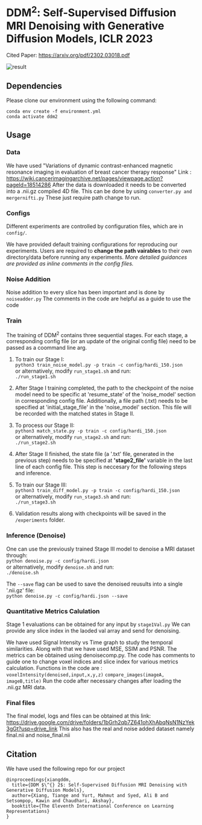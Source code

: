 # DDM<sup>2</sup>: Self-Supervised Diffusion MRI Denoising with Generative Diffusion Models, ICLR 2023

Cited Paper: https://arxiv.org/pdf/2302.03018.pdf

![result](./assets/100000_1_denoised.png)

## Dependencies

Please clone our environment using the following command:

```
conda env create -f environment.yml  
conda activate ddm2
```

## Usage

### Data

We have used "Variations of dynamic contrast-enhanced magnetic resonance imaging in evaluation of breast cancer therapy response"
Link : https://wiki.cancerimagingarchive.net/pages/viewpage.action?pageId=18514286
After the data is downloaded it needs to be converted into a .nii.gz compiled 4D file. This can be done by using 
```converter.py and mergernifti.py```
These just require path change to run.

### Configs

Different experiments are controlled by configuration files, which are in ```config/```. 

We have provided default training configurations for reproducing our experiments. Users are required to **change the path vairables** to their own directory/data before running any experiments. *More detailed guidances are provided as inline comments in the config files.*

### Noise Addition
Noise addition to every slice has been important and is done by 
```noiseadder.py```
The comments in the code are helpful as a guide to use the code

### Train

The training of DDM<sup>2</sup> contains three sequential stages. For each stage, a corresponding config file (or an update of the original config file) need to be passed as a coommand line arg.

1. To train our Stage I:  
```python3 train_noise_model.py -p train -c config/hardi_150.json```  
or alternatively, modify ```run_stage1.sh``` and run:  
```./run_stage1.sh```  

2. After Stage I training completed, the path to the checkpoint of the noise model need to be specific at 'resume_state' of the 'noise_model' section in corresponding config file. Additionally, a file path (.txt) needs to be specified at 'initial_stage_file' in the 'noise_model' section. This file will be recorded with the matched states in Stage II.  

3. To process our Stage II:  
```python3 match_state.py -p train -c config/hardi_150.json```  
or alternatively, modify ```run_stage2.sh``` and run:  
```./run_stage2.sh```  

4. After Stage II finished, the state file (a '.txt' file, generated in the previous step) needs to be specified at **'stage2_file'** variable in the last line of each config file. This step is neccesary for the following steps and inference.

5. To train our Stage III:  
```python3 train_diff_model.py -p train -c config/hardi_150.json```  
or alternatively, modify ```run_stage3.sh``` and run:  
```./run_stage3.sh```  

6. Validation results along with checkpoints will be saved in the ```/experiments``` folder.


### Inference (Denoise)

One can use the previously trained Stage III model to denoise a MRI dataset through:  
```python denoise.py -c config/hardi.json```  
or alternatively, modify ```denoise.sh``` and run:  
```./denoise.sh```   

The ```--save``` flag can be used to save the denoised reusults into a single '.nii.gz' file:  
```python denoise.py -c config/hardi.json --save```


### Quantitative Metrics Calulation

Stage 1 evaluations can be obtained for any input by 
```stage1Val.py```
We can provide any slice index in the laoded val array and send for denoising.


We have used Signal Intensity vs Time graph to study the temporal similarities. Along with that we have used MSE, SSIM and PSNR. The metrics can be obtained using denoisecomp.py. The code has comments to guide one to change voxel indices and slice index for various metrics calculation.
Functions in the code are :
```voxelIntensity(denoised,input,x,y,z)```
```compare_images(imageA, imageB,title)```
Run the code after necessary changes after loading the .nii.gz MRI data.

### Final files
The final model, logs and files can be obtained at this link:
https://drive.google.com/drive/folders/1bGrh2qb7Z641ohXhAbqNsN1NzYek3gGt?usp=drive_link
This also has the real and noise added dataset namely final.nii and noise_final.nii


## Citation  

We have used the following repo for our project
```
@inproceedings{xiangddm,
  title={DDM $\^{} 2$: Self-Supervised Diffusion MRI Denoising with Generative Diffusion Models},
  author={Xiang, Tiange and Yurt, Mahmut and Syed, Ali B and Setsompop, Kawin and Chaudhari, Akshay},
  booktitle={The Eleventh International Conference on Learning Representations}
}
```
